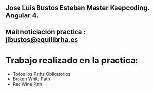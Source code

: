 

## Jose Luis Bustos Esteban Master Keepcoding. Angular 4.

## Mail noticiación practica : jlbustos@equilibrha.es 

# Trabajo realizado en la practica:

  - Todos los Paths Obligatorios
  - Broken White Path  
  - Red Wine Path
